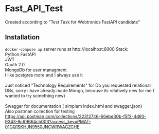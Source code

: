 # Fast_API_Test

Created according to "Test Task for Webtronics FastAPI candidate"
 
## Installation
<code>docker-compose up</code>
server runs at http://localhost:8000
Stack:<br />
Python FastAPI<br />
JWT<br />
Oauth 2.0<br />
MongoDb for user managment <br />
I like postgres more and I always use it<br /><br />
Just noticed "Technology Requirements" for Db you requested relational DBs, sorry i have already made Mongo, becouse its relatively new for me I wanted to try something new)
<br /><br />Swagger for documentation ( simplem index.html and swagger.json)<br />
Also postman collection for testing<br />
https://api.postman.com/collections/22312746-66ebe30b-f5f2-4d60-9343-8c69664cb003?access_key=PMAT-01GQ1SKHJN9550JNCWRWAGZGHE